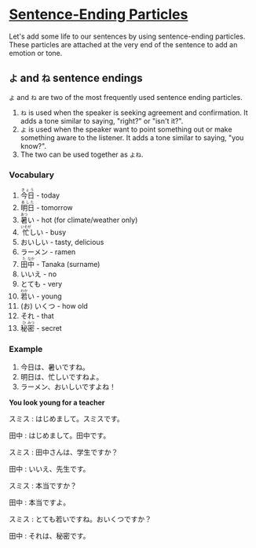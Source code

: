 # [Sentence-Ending Particles](http://www.guidetojapanese.org/learn/complete/ending_particles)

Let's add some life to our sentences by using sentence-ending particles. These particles are attached at the very end of the sentence to add an emotion or tone.

## `よ` and `ね` sentence endings

`よ` and `ね` are two of the most frequently used sentence ending particles.

1. `ね` is used when the speaker is seeking agreement and confirmation. It adds a tone similar to saying, "right?" or "isn't it?".
2. `よ` is used when the speaker want to point something out or make something aware to the listener. It adds a tone similar to saying, "you know?".
3. The two can be used together as `よね`.

### Vocabulary

1. <ruby>今日<rt>きょう</rt></ruby> - today
1. <ruby>明日<rt>あした</rt> - tomorrow
1. <ruby>暑<rt>あつ</rt>い</ruby> - hot (for climate/weather only)
1. <ruby>忙<rt>いそが</rt>しい</ruby> - busy
1. おいしい - tasty, delicious
1. ラーメン - ramen
1. <ruby>田<rt>た</rt>中<rt>なか</rt></ruby> - Tanaka (surname)
1. いいえ - no
1. とても - very
1. <ruby>若<rt>わか</rt>い</ruby> - young
1. (お) いくつ - how old
1. それ - that
1. <ruby>秘<rt>ひ</rt>密<rt>みつ</rt></ruby> - secret

### Example

1. 今日は、暑いですね。
2. 明日は、忙しいですねよ。
3. ラーメン、おいしいですよね！

**You look young for a teacher**

スミス : はじめまして。スミスです。

田中 : はじめまして。田中です。

スミス : 田中さんは、学生ですか？

田中 : いいえ、先生です。

スミス : 本当ですか？

田中 : 本当ですよ。

スミス : とても若いですね。おいくつですか？

田中 : それは、秘密です。
